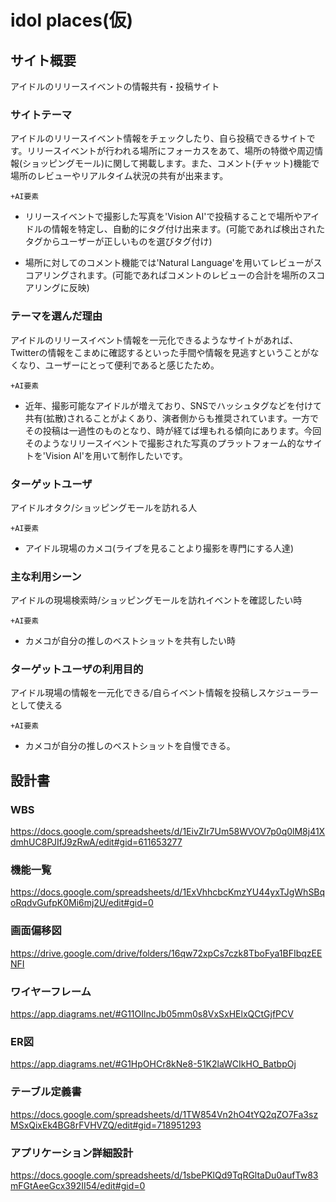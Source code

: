 # idol places(仮)

## サイト概要
アイドルのリリースイベントの情報共有・投稿サイト

### サイトテーマ
アイドルのリリースイベント情報をチェックしたり、自ら投稿できるサイトです。リリースイベントが行われる場所にフォーカスをあて、場所の特徴や周辺情報(ショッピングモール)に関して掲載します。また、コメント(チャット)機能で場所のレビューやリアルタイム状況の共有が出来ます。

`+AI要素`
- リリースイベントで撮影した写真を'Vision AI'で投稿することで場所やアイドルの情報を特定し、自動的にタグ付け出来ます。(可能であれば検出されたタグからユーザーが正しいものを選びタグ付け)

- 場所に対してのコメント機能では'Natural Language'を用いてレビューがスコアリングされます。(可能であればコメントのレビューの合計を場所のスコアリングに反映)

### テーマを選んだ理由
アイドルのリリースイベント情報を一元化できるようなサイトがあれば、Twitterの情報をこまめに確認するといった手間や情報を見逃すということがなくなり、ユーザーにとって便利であると感じたため。

`+AI要素`
- 近年、撮影可能なアイドルが増えており、SNSでハッシュタグなどを付けて共有(拡散)されることがよくあり、演者側からも推奨されています。一方でその投稿は一過性のものとなり、時が経てば埋もれる傾向にあります。今回そのようなリリースイベントで撮影された写真のプラットフォーム的なサイトを'Vision AI'を用いて制作したいです。

### ターゲットユーザ
アイドルオタク/ショッピングモールを訪れる人

`+AI要素`
- アイドル現場のカメコ(ライブを見ることより撮影を専門にする人達)

### 主な利用シーン
アイドルの現場検索時/ショッピングモールを訪れイベントを確認したい時

`+AI要素`
- カメコが自分の推しのベストショットを共有したい時

### ターゲットユーザの利用目的
アイドル現場の情報を一元化できる/自らイベント情報を投稿しスケジューラーとして使える

`+AI要素`
- カメコが自分の推しのベストショットを自慢できる。

## 設計書  

### WBS  
https://docs.google.com/spreadsheets/d/1EivZIr7Um58WVOV7p0q0lM8j41XdmhUC8PJIfJ9zRwA/edit#gid=611653277

### 機能一覧
https://docs.google.com/spreadsheets/d/1ExVhhcbcKmzYU44yxTJgWhSBqoRqdvGufpK0Mi6mj2U/edit#gid=0  

### 画面偏移図  
https://drive.google.com/drive/folders/16qw72xpCs7czk8TboFya1BFIbqzEENFI

### ワイヤーフレーム  
https://app.diagrams.net/#G11OIlncJb05mm0s8VxSxHElxQCtGjfPCV  

### ER図
https://app.diagrams.net/#G1HpOHCr8kNe8-51K2laWCIkHO_BatbpOj  

### テーブル定義書
https://docs.google.com/spreadsheets/d/1TW854Vn2hO4tYQ2qZO7Fa3szMSxQixEk4BG8rFVHVZQ/edit#gid=718951293  

### アプリケーション詳細設計
https://docs.google.com/spreadsheets/d/1sbePKlQd9TqRGltaDu0aufTw83mFGtAeeGcx392II54/edit#gid=0  
